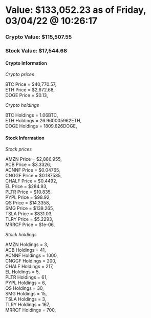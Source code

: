 # Value: $133,052.23 as of Friday, 03/04/22 @ 10:26:17 

### Crypto Value: $115,507.55

### Stock Value: $17,544.68

#### Crypto Information 
*Crypto prices* 

BTC Price = $40,770.57,  
ETH Price = $2,672.68,  
DOGE Price = $0.13,  


*Crypto holdings* 

BTC Holdings = 1.06BTC,  
ETH Holdings = 26.960005962ETH,  
DOGE Holdings = 1809.826DOGE,  


#### Stock Information 

*Stock prices* 

AMZN Price = $2,886.955,  
ACB Price = $3.3326,  
ACNNF Price = $0.04765,  
CNGGF Price = $0.187585,  
CHALF Price = $0.4492,  
EL Price = $284.93,  
PLTR Price = $10.835,  
PYPL Price = $98.92,  
QS Price = $14.3358,  
SMG Price = $139.265,  
TSLA Price = $831.03,  
TLRY Price = $5.2293,  
MRRCF Price = $1e-06,  


*Stock holdings* 

AMZN Holdings = 3,  
ACB Holdings = 41,  
ACNNF Holdings = 1000,  
CNGGF Holdings = 200,  
CHALF Holdings = 217,  
EL Holdings = 5,  
PLTR Holdings = 61,  
PYPL Holdings = 6,  
QS Holdings = 30,  
SMG Holdings = 15,  
TSLA Holdings = 3,  
TLRY Holdings = 167,  
MRRCF Holdings = 700,  


